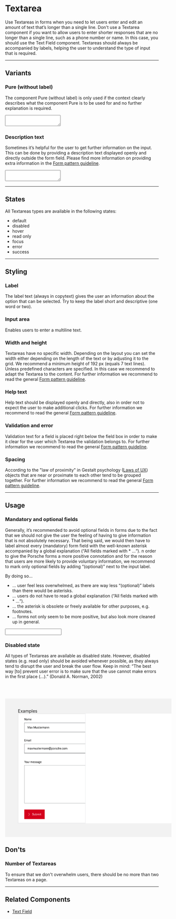 # Textarea

Use Textareas in forms when you need to let users enter and edit an amount of text that’s longer than a single line. 
Don't use a Textarea component if you want to allow users to enter shorter responses that are no longer than a single line, 
such as a phone number or name. In this case, you should use the Text Field component. 
Textareas should always be accompanied by labels, helping the user to understand the type of input that is required.

---

## Variants

### Pure (without label)

The component Pure (without label) is only used if the context clearly describes what the component Pure is to be used for and no further explanation is required.

<p-textarea-wrapper label="Some label" hide-label="true"><textarea name="some-name"></textarea></p-textarea-wrapper>

### Description text

Sometimes it’s helpful for the user to get further information on the input. This can be done by providing a description text displayed openly and directly outside the form field. Please find more information on providing extra information in the [Form pattern guideline](#/patterns/forms).

<p-textarea-wrapper label="Some label" description="Some description"><textarea name="some-name"></textarea></p-textarea-wrapper>

---

## States

All Textareas types are available in the following states:

* default
* disabled
* hover
* read only
* focus
* error
* success

---

## Styling

### Label
The label text (always in copytext) gives the user an information about the option that can be selected. Try to keep the label short and descriptive (one word or two).

### Input area
Enables users to enter a multiline text.

### Width and height
Textareas have no specific width. Depending on the layout you can set the width either depending on the length of the text or by adjusting it to the grid. 
We recommend a minimum height of 192 px (equals 7 text lines). Unless predefined characters are specified. 
In this case we recommend to adapt the Textarea to the content. For further information we recommend to read the general [Form pattern guideline](#/patterns/forms).

### Help text
Help text should be displayed openly and directly, also in order not to expect the user to make additional clicks. 
For further information we recommend to read the general [Form pattern guideline](#/patterns/forms).

### Validation and error
Validation text for a field is placed right below the field box in order to make it clear for the user which Textarea the validation belongs to.
For further information we recommend to read the general [Form pattern guideline](#/patterns/forms).

### Spacing
According to the "law of proximity" in Gestalt psychology ([Laws of UX](https://lawsofux.com/law-of-proximity)) objects that are near or proximate to each other tend to be grouped together.
For further information we recommend to read the general [Form pattern guideline](#/patterns/forms).

---

## Usage

### Mandatory and optional fields

Generally, it’s recommended to avoid optional fields in forms due to the fact that we should not give the user the feeling of having to give information that is not absolutely necessary. 
That being said, we would then have to label almost every (mandatory) form field with the well-known asterisk accompanied by a global explanation (“All fields marked with * ...“).
 n order to give the Porsche forms a more positive connotation and for the reason that users are more likely to provide voluntary information, we  recommend to mark only optional fields by adding “(optional)” next to the input label.

By doing so…
* … user feel less overwhelmed, as there are way less “(optional)” labels than there would be asterisks.
* … users do not have to read a global explanation (“All fields marked with * ...“).
* … the asterisk is obsolete or freely available for other purposes, e.g. footnotes.
* … forms not only seem to be more positive, but also look more cleaned up in general.

<p-text-field-wrapper label="Some label (optional)"><input type="text" name="some-name"></p-text-field-wrapper>


### Disabled state

All types of Textareas are available as disabled state. However, disabled states (e.g. read only) should be avoided whenever possible, as they always tend to disrupt the user and break the user flow. 
Keep in mind: “The best way [to] prevent user error is to make sure that the use cannot make errors in the first place (…).” (Donald A. Norman, 2002)


 <div style="background:#F2F2F2; width:100%; margin-top: 64px; padding-top: 32px; padding-left: 42px; padding-bottom: 42px;">
    <p-headline variant="headline-3" tag="h3" style="margin-bottom: 24px;">Examples</p-headline>
    <img src="./assets/form-textarea-examples.png" alt="Examples for textarea usage"/>
</div>

## Don'ts

### Number of Textareas
To ensure that we don't overwhelm users, there should be no more than two Textareas on a page.

---

## Related Components

* [Text Field](#/components/text-field)
